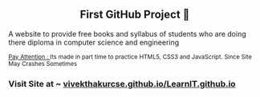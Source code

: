 <h2 align="center">First GitHub Project 🔰</h2>

<p> A website to provide free books and syllabus of students who are doing there diploma in computer science and engineering</p>


<sub><a href="#">Pay Attention : </a> Its made in part time to practice HTML5, CSS3 and JavaScript. Since Site May Crashes Sometimes </sub>


<h3>Visit Site at ~ <a href="https://vivekthakurcse.github.io/LearnIT.github.io/">vivekthakurcse.github.io/LearnIT.github.io</a></h3>
